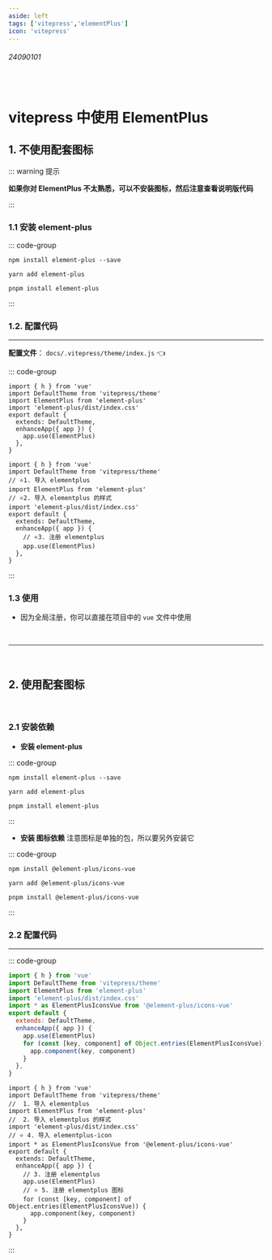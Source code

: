 ```yaml
---
aside: left
tags: ['vitepress','elementPlus']
icon: 'vitepress'
---
```


###### 24090101

<br/>

# vitepress 中使用 ElementPlus


## 1. 不使用配套图标

::: warning <Badge type='warning'>提示</Badge>

**如果你对 ElementPlus 不太熟悉，可以不安装图标，然后注意查看说明版代码**

:::

### 1.1 安装 element-plus

::: code-group

```shell [npm]
npm install element-plus --save
```

```shell [yarn]
yarn add element-plus
```

```shell [pnpm]
pnpm install element-plus
```

:::

### 1.2. 配置代码 




---

**配置文件**： `docs/.vitepress/theme/index.js` 👈    

::: code-group

```js:line-numbers{3,4,8} [纯净版]
import { h } from 'vue'
import DefaultTheme from 'vitepress/theme'
import ElementPlus from 'element-plus'
import 'element-plus/dist/index.css'
export default {
  extends: DefaultTheme,
  enhanceApp({ app }) {
    app.use(ElementPlus)
  },
}
```



```js{3-6,10-11} [说明版]
import { h } from 'vue'
import DefaultTheme from 'vitepress/theme'
// ⭐1. 导入 elementplus 
import ElementPlus from 'element-plus'
// ⭐2. 导入 elementplus 的样式
import 'element-plus/dist/index.css'
export default {
  extends: DefaultTheme,
  enhanceApp({ app }) {
    // ⭐3. 注册 elementplus
    app.use(ElementPlus)
  },
}
```

:::


### 1.3 使用

- 因为全局注册，你可以直接在项目中的 `vue` 文件中使用

 
<br/>
 
<hr class="hr-twill-colorful">
 
<br/>
 

## 2. 使用配套图标 

<br/>

### 2.1 安装依赖

- **安装 element-plus** 

::: code-group

```shell [npm]
npm install element-plus --save
```

```shell [yarn]
yarn add element-plus
```

```shell [pnpm]
pnpm install element-plus
```

:::


- **安装 图标依赖** <Badge type='danger'>注意图标是单独的包，所以要另外安装它</Badge>  

::: code-group

```shell [npm]
npm install @element-plus/icons-vue
```

```shell [yarn]
yarn add @element-plus/icons-vue
```

```shell [pnpm]
pnpm install @element-plus/icons-vue
```

:::

### 2.2 配置代码 


---

::: code-group

```js [纯净版]
import { h } from 'vue'
import DefaultTheme from 'vitepress/theme'
import ElementPlus from 'element-plus'
import 'element-plus/dist/index.css'
import * as ElementPlusIconsVue from '@element-plus/icons-vue'
export default {
  extends: DefaultTheme,
  enhanceApp({ app }) {
    app.use(ElementPlus)
    for (const [key, component] of Object.entries(ElementPlusIconsVue)) {
      app.component(key, component)
    }
  },
}
```




```js:line-numbers{7-8,14-16} [说明版]
import { h } from 'vue'
import DefaultTheme from 'vitepress/theme'
//  1. 导入 elementplus 
import ElementPlus from 'element-plus'
//  2. 导入 elementplus 的样式
import 'element-plus/dist/index.css'
// ⭐ 4. 导入 elementplus-icon
import * as ElementPlusIconsVue from '@element-plus/icons-vue'
export default {
  extends: DefaultTheme,
  enhanceApp({ app }) {
    // 3. 注册 elementplus
    app.use(ElementPlus)
    // ⭐ 5. 注册 elementplus 图标
    for (const [key, component] of Object.entries(ElementPlusIconsVue)) {
      app.component(key, component)
    }
  },
}
```

:::






